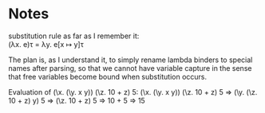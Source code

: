 # Notes

substitution rule as far as I remember it:  
(λx. e)τ = λy. e[x ↦ y]τ

The plan is, as I understand it, to simply rename lambda binders to special
names after parsing, so that we cannot have variable capture in the sense
that free variables become bound when substitution occurs.

Evaluation of (\x. (\y. x y)) (\z. 10 + z) 5:
    (\x. (\y. x y)) (\z. 10 + z) 5 =>
    (\y. (\z. 10 + z) y) 5 =>
    (\z. 10 + z) 5 =>
    10 + 5 => 
    15
    